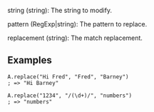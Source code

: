 string (string): The string to modify.

pattern (RegExp|string): The pattern to replace.

replacement (string): The match replacement.

## Examples 

```autohotkey
A.replace("Hi Fred", "Fred", "Barney")
; => "Hi Barney"

A.replace("1234", "/(\d+)/", "numbers")
; => "numbers"
```